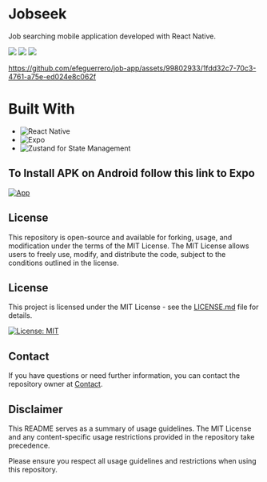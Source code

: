 # Jobseek

Job searching mobile application developed with React Native.


![](https://github.com/efeguerrero/job-app/assets/99802933/9ce99edc-cf71-49f8-8081-4018339759dc)
![](https://github.com/efeguerrero/job-app/assets/99802933/9730b8cb-4a11-4ca0-9e26-2ebcd7f55bb2)
![](https://github.com/efeguerrero/job-app/assets/99802933/1fdd32c7-70c3-4761-a75e-ed024e8c062f)



https://github.com/efeguerrero/job-app/assets/99802933/1fdd32c7-70c3-4761-a75e-ed024e8c062f



# Built With

- ![React Native](https://img.shields.io/badge/-React-0A1A2F?style=flat&logo=react)
- ![Expo](https://img.shields.io/badge/-Expo-0A1A2F?style=flat&logo=expo)
- ![Zustand](https://img.shields.io/badge/-Zustand-0A1A2F?style=flat&logo=zustand) for State Management


## To Install APK on Android follow this link to Expo

[![App](https://img.shields.io/badge/App-informational?style=for-the-badge&logo=netlify&logoColor=fff&color=23272d)](https://expo.dev/accounts/franguerrero/projects/jobseek/builds/6778108f-df3b-47ed-89ef-f003ec8413a8)

## License

This repository is open-source and available for forking, usage, and modification under the terms of the MIT License. The MIT License allows users to freely use, modify, and distribute the code, subject to the conditions outlined in the license.

## License

This project is licensed under the MIT License - see the [LICENSE.md](https://github.com/efeguerrero/job-app/blob/master/license.md) file for details.

[![License: MIT](https://img.shields.io/badge/License-MIT-yellow.svg)](https://opensource.org/licenses/MIT)

## Contact

If you have questions or need further information, you can contact the repository owner at [Contact](mailto:francisco.guerrero.dev@gmail.com).

## Disclaimer

This README serves as a summary of usage guidelines. The MIT License and any content-specific usage restrictions provided in the repository take precedence.

Please ensure you respect all usage guidelines and restrictions when using this repository.
